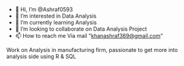 - 👋 Hi, I’m @Ashraf0593
- 👀 I’m interested in Data Analysis
- 🌱 I’m currently learning Analysis
- 💞️ I’m looking to collaborate on Data Analysis Project
- 📫 How to reach me Via mail "khanashraf369@gmail.com"

Work on Analysis in manufacturing firm, passionate to get more into analysis side using R & SQL 
<!---
Ashraf0593/Ashraf0593 is a ✨ special ✨ repository because its `README.md` (this file) appears on your GitHub profile.
You can click the Preview link to take a look at your changes.
--->
